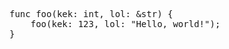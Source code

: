 <pre class="code-highlight undefined-theme">
<span class="keyword">func</span> <span class="variable">foo</span><span class="punctuation">(</span><span class="variable">kek</span><span class="operator">:</span> <span class="type">int</span><span class="separator">,</span> <span class="variable">lol</span><span class="operator">:</span> <span class="other">&</span><span class="type">str</span><span class="punctuation">)</span> <span class="other">{</span>
<span class="other"> </span> <span class="other"> </span> <span class="variable">foo</span><span class="punctuation">(</span><span class="variable">kek</span><span class="operator">:</span> <span class="constant">123</span><span class="separator">,</span> <span class="variable">lol</span><span class="operator">:</span> <span class="string">"Hello, world!"</span><span class="punctuation">)</span><span class="terminator">;</span>
<span class="other">}</span>
</pre>